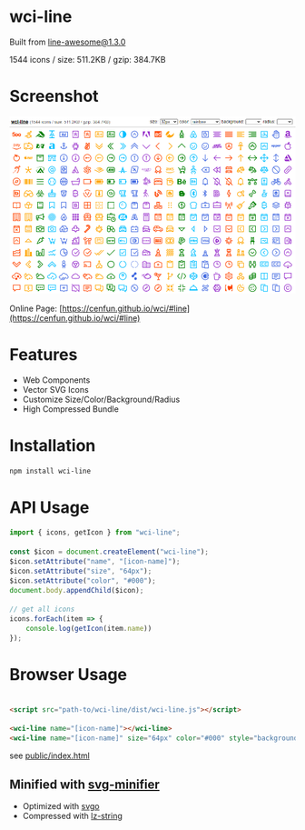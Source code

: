 # wci-line
Built from [line-awesome@1.3.0](https://github.com/icons8/line-awesome)  

1544 icons / size: 511.2KB / gzip: 384.7KB  



# Screenshot
![screenshot](public/screenshot.png)

Online Page: [https://cenfun.github.io/wci/#line](https://cenfun.github.io/wci/#line)

# Features
* Web Components
* Vector SVG Icons 
* Customize Size/Color/Background/Radius
* High Compressed Bundle
# Installation
```sh
npm install wci-line
```
# API Usage
```js
import { icons, getIcon } from "wci-line";

const $icon = document.createElement("wci-line");
$icon.setAttribute("name", "[icon-name]");
$icon.setAttribute("size", "64px");
$icon.setAttribute("color", "#000");
document.body.appendChild($icon);

// get all icons
icons.forEach(item => {
    console.log(getIcon(item.name))
});
```
# Browser Usage
```html

<script src="path-to/wci-line/dist/wci-line.js"></script>

<wci-line name="[icon-name]"></wci-line>
<wci-line name="[icon-name]" size="64px" color="#000" style="background:#f5f5f5;"></wci-line>
```
see [public/index.html](public/index.html)

## Minified with [svg-minifier](https://github.com/cenfun/svg-minifier)
* Optimized with [svgo](https://github.com/svg/svgo)
* Compressed with [lz-string](https://github.com/pieroxy/lz-string)